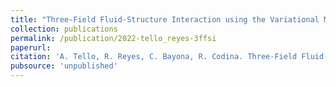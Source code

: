 ```yaml
---
title: "Three-Field Fluid-Structure Interaction using the Variational Multiscale Method"
collection: publications
permalink: /publication/2022-tello_reyes-3ffsi
paperurl: 
citation: 'A. Tello, R. Reyes, C. Bayona, R. Codina. Three-Field Fluid-Structure Interaction using the Variational Multiscale Method. <i></i> In preparation.'
pubsource: 'unpublished'
---
```

